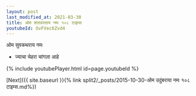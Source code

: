 ```yaml
---
layout: post
last_modified_at: 2021-03-30
title: ओम शतावरताय नमः १०८ टाइम्स
youtubeId: OvFVec6Zvd4
---
```

 
 
 ओम सुवकथराय नमः  
 
 -  ज्याचा चेहरा चांगला आहे 
 
  
 
  
 
 
 
 
 
 


{% include youtubePlayer.html id=page.youtubeId %}
 
[Next]({{ site.baseurl }}{% link  split2/_posts/2015-10-30-ओम उदुंबराया नमः १०८ टाइम्स.md%})
 
